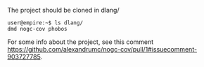 The project should be cloned in dlang/

```console
user@empire:~$ ls dlang/
dmd nogc-cov phobos
```

For some info about the project, see this comment https://github.com/alexandrumc/nogc-cov/pull/1#issuecomment-903727785.
